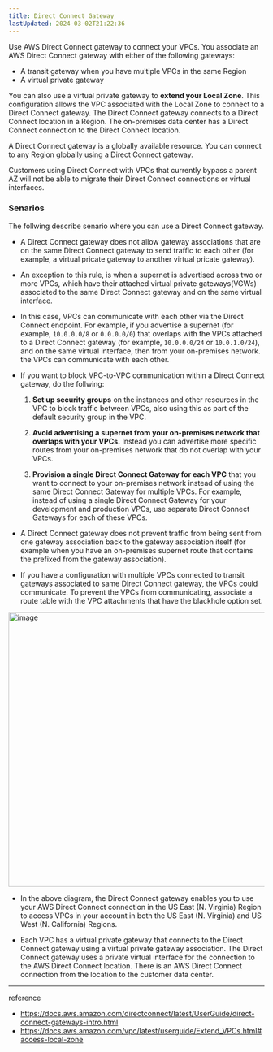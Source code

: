 ```yaml
---
title: Direct Connect Gateway
lastUpdated: 2024-03-02T21:22:36
---
```


Use AWS Direct Connect gateway to connect your VPCs. You associate an AWS Direct Connect gateway with either of the following gateways:

- A transit gateway when you have multiple VPCs in the same Region
- A virtual private gateway

You can also use a virtual private gateway to **extend your Local Zone**. This configuration allows the VPC associated with the Local Zone to connect to a Direct Connect gateway. The Direct Connect gateway connects to a Direct Connect location in a Region. The on-premises data center has a Direct Connect connection to the Direct Connect location.

A Direct Connect gateway is a globally available resource. You can connect to any Region globally using a Direct Connect gateway.

Customers using Direct Connect with VPCs that currently bypass a parent AZ will not be able to migrate their Direct Connect connections or virtual interfaces.


### Senarios

The follwing describe senario where you can use a Direct Connect gateway.

- A Direct Connect gateway does not allow gateway associations that are on the same Direct Connect gateway to send traffic to each other (for example, a virtual pricate gateway to another virtual pricate gateway).

- An exception to this rule, is when a supernet is advertised across two or more VPCs, which have their attached virtual private gateways(VGWs) associated to the same Direct Connect gateway and on the same virtual interface.
  
- In this case, VPCs can communicate with each other via the Direct Connect endpoint. For example, if you advertise a supernet (for example, `10.0.0.0/8` or `0.0.0.0/0`) that overlaps with the VPCs attached to a Direct Connect gateway (for example, `10.0.0.0/24` or `10.0.1.0/24`), and on the same virtual interface, then from your on-premises network. the VPCs can communicate with each other.

- If you want to block VPC-to-VPC communication within a Direct Connect gateway, do the follwing:

    1. **Set up security groups** on the instances and other resources in the VPC to block traffic between VPCs, also using this as part of the default security group in the VPC.

    2. **Avoid advertising a supernet from your on-premises network that overlaps with your VPCs.** Instead you can advertise more specific routes from your on-premises network that do not overlap with your VPCs.

    3. **Provision a single Direct Connect Gateway for each VPC** that you want to connect to your on-premises network instead of using the same Direct Connect Gateway for multiple VPCs. 
        For example, instead of using a single Direct Connect Gateway for your development and production VPCs, use separate Direct Connect Gateways for each of these VPCs.

- A Direct Connect gateway does not prevent traffic from being sent from one gateway association back to the gateway association itself (for example when you have an on-premises supernet route that contains the prefixed from the gateway association).
  
- If you have a configuration with multiple VPCs connected to transit gateways associated to same Direct Connect gateway, the VPCs could communicate. To prevent the VPCs from communicating, associate a route table with the VPC attachments that have the blackhole option set.

<img width="541" alt="image" src="https://github.com/rlaisqls/TIL/assets/81006587/788c6226-fb76-4365-8832-5b8335f2721b">

- In the above diagram, the Direct Connect gateway enables you to use your AWS Direct Connect connection in the US East (N. Virginia) Region to access VPCs in your account in both the US East (N. Virginia) and US West (N. California) Regions.

- Each VPC has a virtual private gateway that connects to the Direct Connect gateway using a virtual private gateway association. The Direct Connect gateway uses a private virtual interface for the connection to the AWS Direct Connect location. There is an AWS Direct Connect connection from the location to the customer data center.

---
reference
- https://docs.aws.amazon.com/directconnect/latest/UserGuide/direct-connect-gateways-intro.html
- https://docs.aws.amazon.com/vpc/latest/userguide/Extend_VPCs.html#access-local-zone